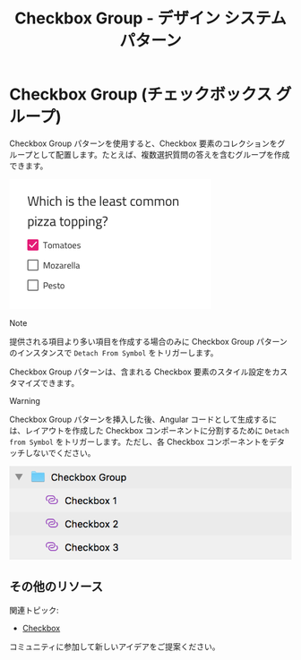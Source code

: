 ﻿---
title: Checkbox Group - デザイン システム パターン
_description: Checkbox Group パターン シンボルは Checkbox 要素のコレクションをグループとして配置します。
_keywords: デザイン システム, デザイン システム UX, UI キット, Sketch, Ignite UI for Angular, Sketch to Angular, Angular, Angular デザイン システム, Sketch からコードをエクスポート, Angular 用のデザイン キット, Sketch HTML, Sketch to HTML, Sketch UI キット
_language: ja
---

# Checkbox Group (チェックボックス グループ)

Checkbox Group パターンを使用すると、Checkbox 要素のコレクションをグループとして配置します。たとえば、複数選択質問の答えを含むグループを作成できます。

<img class="responsive-img" src="../images/checkbox-group_demo.png" srcset="../images/checkbox-group_demo@2x.png 2x" />

> [!Note]
> 提供される項目より多い項目を作成する場合のみに Checkbox Group パターンのインスタンスで `Detach From Symbol` をトリガーします。

Checkbox Group パターンは、含まれる Checkbox 要素のスタイル設定をカスタマイズできます。

> [!WARNING]
> Checkbox Group パターンを挿入した後、Angular コードとして生成するには、レイアウトを作成した Checkbox コンポーネントに分割するために `Detach from Symbol` をトリガーします。ただし、各 Checkbox コンポーネントをデタッチしないでください。

<img class="responsive-img" src="../images/checkbox_group_detach.png" />

## その他のリソース

関連トピック:

- [Checkbox](../components/checkbox.md)
  <div class="divider--half"></div>

コミュニティに参加して新しいアイデアをご提案ください。


